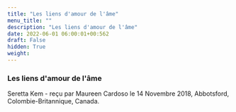 ```yaml
---
title: "Les liens d'amour de l'âme"
menu_title: ""
description: "Les liens d'amour de l'âme"
date: 2022-06-01 06:00:01+00:562
draft: False
hidden: True
weight:
---
```

### Les liens d'amour de l'âme

Seretta Kem - reçu par Maureen Cardoso le 14 Novembre 2018, Abbotsford, Colombie-Britannique, Canada.



